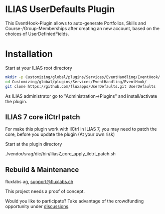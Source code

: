 ILIAS UserDefaults Plugin
=========================
This EventHook-Plugin allows to auto-generate Portfolios, Skills and Course-/Group-Memberships after creating an new account, based on the choices of UserDefiniedFields.

# Installation
Start at your ILIAS root directory
```bash
mkdir -p Customizing/global/plugins/Services/EventHandling/EventHook/
cd Customizing/global/plugins/Services/EventHandling/EventHook/
git clone https://github.com/fluxapps/UserDefaults.git UserDefaults
```
As ILIAS administrator go to "Administration->Plugins" and install/activate the plugin.

## ILIAS 7 core ilCtrl patch
For make this plugin work with ilCtrl in ILIAS 7, you may need to patch the core, before you update the plugin (At your own risk)

Start at the plugin directory

./vendor/srag/dic/bin/ilias7_core_apply_ilctrl_patch.sh

## Rebuild & Maintenance

fluxlabs ag, support@fluxlabs.ch

This project needs a proof of concept.

Would you like to participate?
Take advantage of the crowdfunding opportunity under [discussions](https://github.com/fluxapps/UserDefaults/discussions/1).
